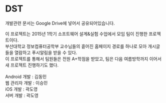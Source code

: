# DST
개발관련 문서는 Google Drive에 넣어서 공유되어있습니다.<br>

이 프로젝트는 2015년 1학기 소프트웨어 설계&실험 수업에서 모임 팀이 진행한 프로젝트이다.<br>
부산대학교 정보컴퓨터공학부 교수님들의 흩어진 홈페이지 경로를 하나로 모아 개시글들을 열람하고 푸시알림을 받을 수 있다.<br>
이 프로젝트를 통해서 팀원들은 전원 A+학점을 받았고, 팀은 다음 여름방학까지 이어서 새 프로젝트 진행하기도 했다.<br>
<br>
Android 개발 : 김동민<br>
웹 관리자 개발 : 이승민<br>
iOS 개발 : 곽도영<br>
서버 개발 : 곽도영

